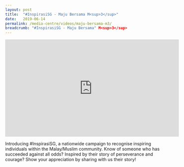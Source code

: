 ```yaml
---
layout: post
title:  "#InspirasiSG - Maju Bersama M<sup>3</sup>"
date:   2019-06-14
permalink: /media-centre/videos/maju-bersama-m3/
breadcrumb: "#InspirasiSG - Maju Bersama" M<sup>3</sup>
---
```


<div class="bp-youtube">
<iframe width="560" height="315" src="https://www.youtube.com/embed/Ln9v8g_36ss" frameborder="0" allow="accelerometer; autoplay; encrypted-media; gyroscope; picture-in-picture" allowfullscreen></iframe>
</div>

Introducing #InspirasiSG, a nationwide campaign to recognise inspiring individuals within the Malay/Muslim community. Know of someone who has succeeded against all odds? Inspired by their story of perseverance and courage? Show your appreciation by sharing with us their story!
